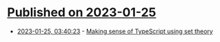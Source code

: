 # [Published on 2023-01-25](index.md)

* [2023-01-25, 03:40:23](https://lobste.rs/s/1qtpqw/making_sense_typescript_using_set_theory) - [Making sense of TypeScript using set theory](https://blog.thoughtspile.tech/2023/01/23/typescript-sets/)
